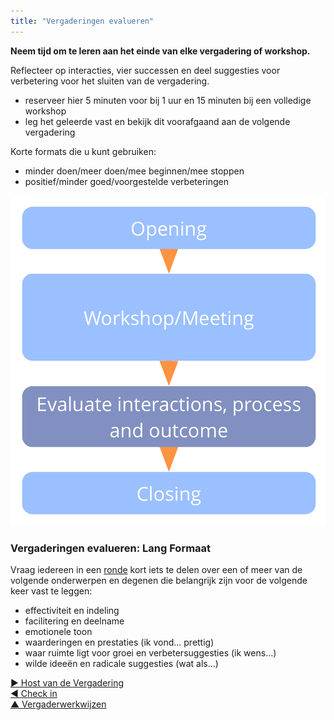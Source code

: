```yaml
---
title: "Vergaderingen evalueren"
---
```



<strong>Neem tijd om te leren aan het einde van elke vergadering of workshop.</strong>

Reflecteer op interacties, vier successen en deel suggesties voor verbetering voor het sluiten van de vergadering.

- reserveer hier 5 minuten voor bij 1 uur en 15 minuten bij een volledige workshop
- leg het geleerde vast en bekijk dit voorafgaand aan de volgende vergadering

Korte formats die u kunt gebruiken:

- minder doen/meer doen/mee beginnen/mee stoppen
- positief/minder goed/voorgestelde verbeteringen

![Evalueer vergaderingen meteen voordat de vergadering wordt gesloten](img/meetings/evaluate-interactions.png)

### Vergaderingen evalueren: Lang Formaat

Vraag iedereen in een [ronde](round.html) kort iets te delen over een of meer van de volgende onderwerpen en degenen die belangrijk zijn voor de volgende keer vast te leggen:

- effectiviteit en indeling
- facilitering en deelname
- emotionele toon
- waarderingen en prestaties (ik vond... prettig)
- waar ruimte ligt voor groei en verbetersuggesties (ik wens...)
- wilde ideeën en radicale suggesties (wat als...)

[&#9654; Host van de Vergadering](meeting-host.html)<br/>[&#9664; Check in](check-in.html)<br/>[&#9650; Vergaderwerkwijzen](meeting-practices.html)

